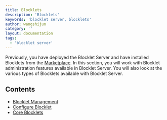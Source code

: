 ```yaml
---
title: Blocklets
description: 'Blocklets'
keywords: 'blocklet server, blocklets'
author: wangshijun
category: ''
layout: documentation
tags:
  - 'blocklet server'
---
```


Previously, you have deployed the Blocklet Server and have installed Blocklets from the [Marketplace](../marketplace). In this section, you will work with Blocklet administration features available in Blocklet Server. You will also look at the various types of Blocklets available with Blocklet Server.

## Contents

- [Blocklet Management](./basic-operations)
- [Configure Blocklet](./environments)
- [Core Blocklets](./core-blocklets)
